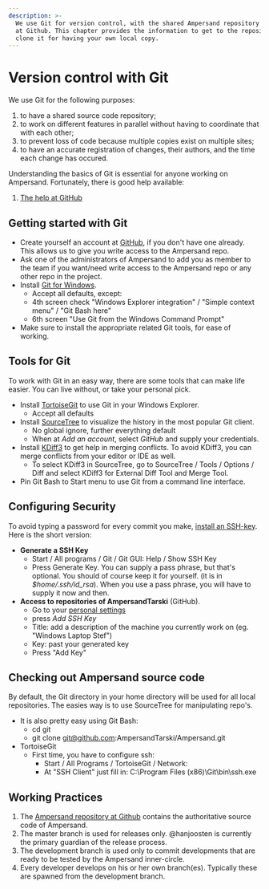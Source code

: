 ```yaml
---
description: >-
  We use Git for version control, with the shared Ampersand repository located
  at Github. This chapter provides the information to get to the repository and
  clone it for having your own local copy.
---
```


# Version control with Git

We use Git for the following purposes:

1. to have a shared source code repository;
2. to work on different features in parallel without having to coordinate that with each other;
3. to prevent loss of code because multiple copies exist on multiple sites;
4. to have an accurate registration of changes, their authors, and the time each change has occured.

Understanding the basics of Git is essential for anyone working on Ampersand. Fortunately, there is good help available:

1. [The help at GitHub](https://help.github.com/articles/)

## Getting started with Git

* Create yourself an account at [GitHub](https://www.github.com), if you don't have one already. This allows us to give you write access to the Ampersand repo.
* Ask one of the administrators of Ampersand to add you as member to the team if you want/need write access to the Ampersand repo or any other repo in the project.
* Install [Git for Windows](http://msysgit.github.io/).
  * Accept all defaults, except:
  * 4th screen check "Windows Explorer integration" / "Simple context menu" / "Git Bash here"
  * 6th screen "Use Git from the Windows Command Prompt"
* Make sure to install the appropriate related Git tools, for ease of working.

## Tools for Git

To work with Git in an easy way, there are some tools that can make life easier. You can live without, or take your personal pick.

* Install [TortoiseGit](https://tortoisegit.org/) to use Git in your Windows Explorer. 
  * Accept all defaults
* Install [SourceTree](http://www.sourcetreeapp.com) to visualize the history in the most popular Git client.
  * No global ignore, further everything default
  * When at _Add an account_, select _GitHub_ and supply your credentials.
* Install [KDiff3](http://sourceforge.net/projects/kdiff3/files/kdiff3/) to get help in merging conflicts. To avoid KDiff3, you can merge conflicts from your editor or IDE as well.
  * To select KDiff3 in SourceTree, go to SourceTree / Tools / Options / Diff and select KDiff3 for External Diff Tool and Merge Tool.
* Pin Git Bash to Start menu to use Git from a command line interface.

## Configuring Security

To avoid typing a password for every commit you make, [install an SSH-key](https://help.github.com/articles/connecting-to-github-with-ssh/). Here is the short version:

* **Generate a SSH Key**
  * Start / All programs / Git / Git GUI: Help / Show SSH Key
  * Press Generate Key. You can supply a pass phrase, but that's optional. You should of course keep it for yourself. \(it is in _$home/.ssh/id\_rsa_\). When you use a pass phrase, you will have to supply it now and then.
* **Access to repositories of AmpersandTarski** \(GitHub\). 
  * Go to your [personal settings](https://github.com/settings/profile)
  * press _Add SSH Key_
  * Title: add a description of the machine you currently work on \(eg. "Windows Laptop Stef"\)
  * Key: past your generated key 
  * Press "Add Key"

## Checking out Ampersand source code

By default, the Git directory in your home directory will be used for all local repositories. The easies way is to use SourceTree for manipulating repo's.

* It is also pretty easy using Git Bash:
  * cd git
  * git clone git@github.com:AmpersandTarski/Ampersand.git
* TortoiseGit
  * First time, you have to configure ssh: 
    * Start / All Programs / TortoiseGit / Network:
    * At "SSH Client" just fill in:   C:\Program Files \(x86\)\Git\bin\ssh.exe

## Working Practices

1. The [Ampersand repository at Github](https://github.com/AmpersandTarski/Ampersand/) contains the authoritative source code of Ampersand.
2. The master branch is used for releases only. @hanjoosten is currently the primary guardian of the release process.
3. The development branch is used only to commit developments that are ready to be tested by the Ampersand inner-circle.
4. Every developer develops on his or her own branch\(es\). Typically these are spawned from the development branch.



